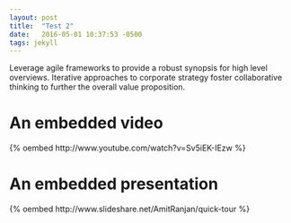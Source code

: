 ```yaml
---
layout: post
title:  "Test 2"
date:   2016-05-01 10:37:53 -0500
tags: jekyll
---
```

Leverage agile frameworks to provide a robust synopsis for high level overviews. Iterative approaches to corporate strategy foster collaborative thinking to further the overall value proposition. 

<h1>An embedded video</h1>
{% oembed http://www.youtube.com/watch?v=Sv5iEK-IEzw %}

<h1>An embedded presentation</h1>
{% oembed http://www.slideshare.net/AmitRanjan/quick-tour %}